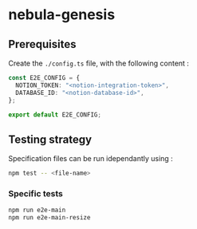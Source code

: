 # nebula-genesis

## Prerequisites

Create the `./config.ts` file, with the following content :

```typescript
const E2E_CONFIG = {
  NOTION_TOKEN: "<notion-integration-token>",
  DATABASE_ID: "<notion-database-id>",
};

export default E2E_CONFIG;
```

## Testing strategy

Specification files can be run idependantly using :

```bash
npm test -- <file-name>
```

### Specific tests

```bash
npm run e2e-main
npm run e2e-main-resize
```
